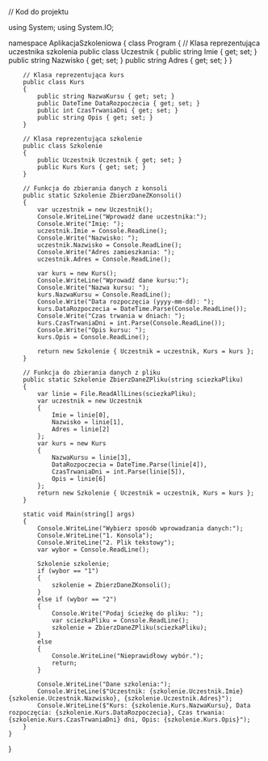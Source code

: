 // Kod do projektu

using System;
using System.IO;

namespace AplikacjaSzkoleniowa
{
    class Program
    {
        // Klasa reprezentująca uczestnika szkolenia
        public class Uczestnik
        {
            public string Imie { get; set; }
            public string Nazwisko { get; set; }
            public string Adres { get; set; }
        }

        // Klasa reprezentująca kurs
        public class Kurs
        {
            public string NazwaKursu { get; set; }
            public DateTime DataRozpoczecia { get; set; }
            public int CzasTrwaniaDni { get; set; }
            public string Opis { get; set; }
        }

        // Klasa reprezentująca szkolenie
        public class Szkolenie
        {
            public Uczestnik Uczestnik { get; set; }
            public Kurs Kurs { get; set; }
        }

        // Funkcja do zbierania danych z konsoli
        public static Szkolenie ZbierzDaneZKonsoli()
        {
            var uczestnik = new Uczestnik();
            Console.WriteLine("Wprowadź dane uczestnika:");
            Console.Write("Imię: ");
            uczestnik.Imie = Console.ReadLine();
            Console.Write("Nazwisko: ");
            uczestnik.Nazwisko = Console.ReadLine();
            Console.Write("Adres zamieszkania: ");
            uczestnik.Adres = Console.ReadLine();

            var kurs = new Kurs();
            Console.WriteLine("Wprowadź dane kursu:");
            Console.Write("Nazwa kursu: ");
            kurs.NazwaKursu = Console.ReadLine();
            Console.Write("Data rozpoczęcia (yyyy-mm-dd): ");
            kurs.DataRozpoczecia = DateTime.Parse(Console.ReadLine());
            Console.Write("Czas trwania w dniach: ");
            kurs.CzasTrwaniaDni = int.Parse(Console.ReadLine());
            Console.Write("Opis kursu: ");
            kurs.Opis = Console.ReadLine();

            return new Szkolenie { Uczestnik = uczestnik, Kurs = kurs };
        }

        // Funkcja do zbierania danych z pliku
        public static Szkolenie ZbierzDaneZPliku(string sciezkaPliku)
        {
            var linie = File.ReadAllLines(sciezkaPliku);
            var uczestnik = new Uczestnik
            {
                Imie = linie[0],
                Nazwisko = linie[1],
                Adres = linie[2]
            };
            var kurs = new Kurs
            {
                NazwaKursu = linie[3],
                DataRozpoczecia = DateTime.Parse(linie[4]),
                CzasTrwaniaDni = int.Parse(linie[5]),
                Opis = linie[6]
            };
            return new Szkolenie { Uczestnik = uczestnik, Kurs = kurs };
        }

        static void Main(string[] args)
        {
            Console.WriteLine("Wybierz sposób wprowadzania danych:");
            Console.WriteLine("1. Konsola");
            Console.WriteLine("2. Plik tekstowy");
            var wybor = Console.ReadLine();

            Szkolenie szkolenie;
            if (wybor == "1")
            {
                szkolenie = ZbierzDaneZKonsoli();
            }
            else if (wybor == "2")
            {
                Console.Write("Podaj ścieżkę do pliku: ");
                var sciezkaPliku = Console.ReadLine();
                szkolenie = ZbierzDaneZPliku(sciezkaPliku);
            }
            else
            {
                Console.WriteLine("Nieprawidłowy wybór.");
                return;
            }

            Console.WriteLine("Dane szkolenia:");
            Console.WriteLine($"Uczestnik: {szkolenie.Uczestnik.Imie} {szkolenie.Uczestnik.Nazwisko}, {szkolenie.Uczestnik.Adres}");
            Console.WriteLine($"Kurs: {szkolenie.Kurs.NazwaKursu}, Data rozpoczęcia: {szkolenie.Kurs.DataRozpoczecia}, Czas trwania: {szkolenie.Kurs.CzasTrwaniaDni} dni, Opis: {szkolenie.Kurs.Opis}");
        }
    }
}
